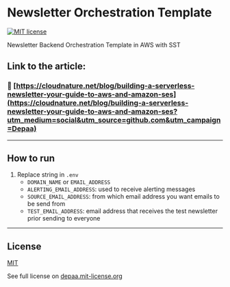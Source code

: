 # Newsletter Orchestration Template

[![MIT license](http://img.shields.io/badge/license-MIT-blue.svg)](http://depaa.mit-license.org/)

Newsletter Backend Orchestration Template in AWS with SST

## Link to the article:
### 🔗 [https://cloudnature.net/blog/building-a-serverless-newsletter-your-guide-to-aws-and-amazon-ses](https://cloudnature.net/blog/building-a-serverless-newsletter-your-guide-to-aws-and-amazon-ses?utm_medium=social&utm_source=github.com&utm_campaign=Depaa)

---

## How to run

1. Replace string in `.env`
    * `DOMAIN_NAME` or `EMAIL_ADDRESS`
    * `ALERTING_EMAIL_ADDRESS`: used to receive alerting messages
    * `SOURCE_EMAIL_ADDRESS`: from which email address you want emails to be send from
    * `TEST_EMAIL_ADDRESS`: email address that receives the test newsletter prior sending to everyone


---

## License

[MIT](LICENSE)

See full license on [depaa.mit-license.org](http://depaa.mit-license.org/)
